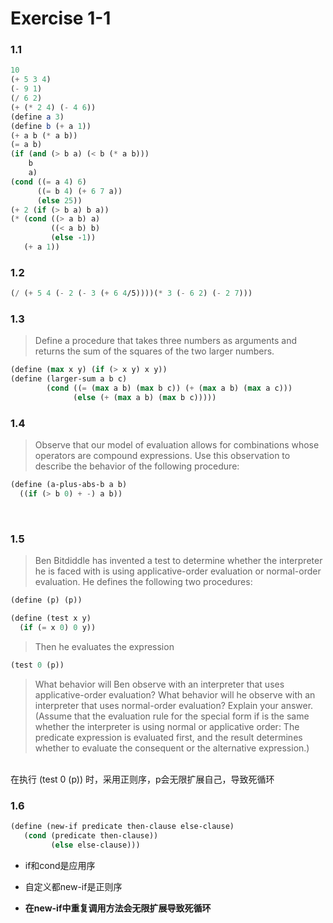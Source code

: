 # Exercise 1-1


### 1.1

```scheme
10
(+ 5 3 4)
(- 9 1)
(/ 6 2)
(+ (* 2 4) (- 4 6))
(define a 3)
(define b (+ a 1))
(+ a b (* a b))
(= a b)
(if (and (> b a) (< b (* a b)))
    b
    a)
(cond ((= a 4) 6)
      ((= b 4) (+ 6 7 a))
      (else 25))
(+ 2 (if (> b a) b a))
(* (cond ((> a b) a)
         ((< a b) b)
         (else -1))
   (+ a 1))
```

### 1.2

```scheme
(/ (+ 5 4 (- 2 (- 3 (+ 6 4/5))))(* 3 (- 6 2) (- 2 7)))
```

### 1.3
> Define a procedure that takes three numbers as arguments and returns the sum of the squares of the two larger numbers.

```scheme
(define (max x y) (if (> x y) x y))
(define (larger-sum a b c)
        (cond ((= (max a b) (max b c)) (+ (max a b) (max a c)))
              (else (+ (max a b) (max b c)))))
```

### 1.4
> Observe that our model of evaluation allows for combinations whose operators are compound expressions. Use this observation to describe the behavior of the following procedure:

```scheme
(define (a-plus-abs-b a b)
  ((if (> b 0) + -) a b))
```
<br />

### 1.5

> Ben Bitdiddle has invented a test to determine whether the interpreter he is faced with is using applicative-order evaluation or normal-order evaluation. He defines the following two procedures:

```scheme
(define (p) (p))

(define (test x y) 
  (if (= x 0) 0 y))  
```

> Then he evaluates the expression

```scheme
(test 0 (p))
```

> What behavior will Ben observe with an interpreter that uses applicative-order evaluation? What behavior will he observe with an interpreter that uses normal-order evaluation? Explain your answer. (Assume that the evaluation rule for the special form if is the same whether the interpreter is using normal or applicative order: The predicate expression is evaluated first, and the result determines whether to evaluate the consequent or the alternative expression.)

<br>
在执行 (test 0 (p)) 时，采用正则序，p会无限扩展自己，导致死循环

### 1.6
```scheme
(define (new-if predicate then-clause else-clause)
   (cond (predicate then-clause))
         (else else-clause)))
```

- if和cond是应用序  

- 自定义都new-if是正则序  

- **在new-if中重复调用方法会无限扩展导致死循环** 